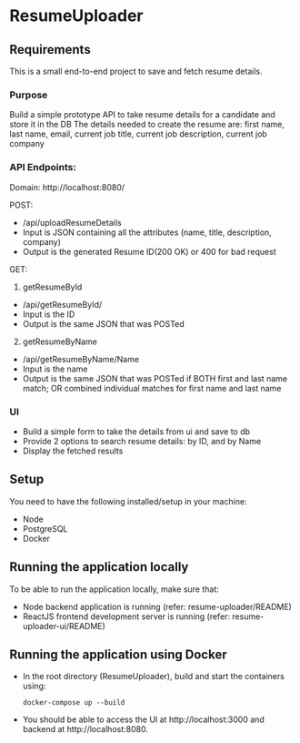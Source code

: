 # ResumeUploader
## Requirements
This is a small end-to-end project to save and fetch resume details.

### Purpose
Build a simple prototype API to take resume details for a candidate and store it in the DB
The details needed to create the resume are: first name, last name, email, current job title, current job description,
current job company

### API Endpoints:
Domain: http://localhost:8080/

POST: 
- /api/uploadResumeDetails
- Input is JSON containing all the attributes (name, title, description, company)
- Output is the generated Resume ID(200 OK) or 400 for bad request

GET:
1. getResumeById 
- /api/getResumeById/<ID>
- Input is the ID
- Output is the same JSON that was POSTed

2. getResumeByName
- /api/getResumeByName/Name
- Input is the name
- Output is the same JSON that was POSTed if BOTH first and last name match; OR combined individual matches for
  first name and last name

### UI
- Build a simple form to take the details from ui and save to db
- Provide 2 options to search resume details: by ID, and by Name
- Display the fetched results


## Setup
You need to have the following installed/setup in your machine:
- Node
- PostgreSQL
- Docker

## Running the application locally
To be able to run the application locally, make sure that:
- Node backend application is running (refer: resume-uploader/README)
- ReactJS frontend development server is running (refer: resume-uploader-ui/README)


## Running the application using Docker
- In the root directory (ResumeUploader), build and start the containers using:
  ```
  docker-compose up --build
  ```
- You should be able to access the UI at http://localhost:3000 and backend at http://localhost:8080.

